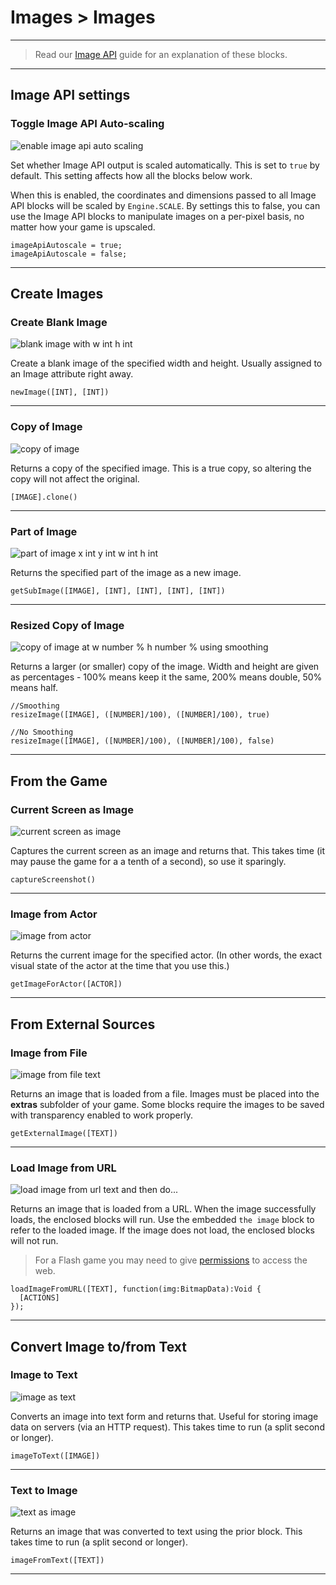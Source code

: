 # Images > Images

***

> Read our [Image API](http://www.stencyl.com/help/view/image-api) guide for an explanation of these blocks.

***

## Image API settings

### <a name="image-autoscale"></a> Toggle Image API Auto-scaling

![enable image api auto scaling](http://static.stencyl.com/pedia2/block-images/sound-images/images/image-autoscale.png)

Set whether Image API output is scaled automatically. This is set to `true` by default. This setting affects how all the blocks below work.

When this is enabled, the coordinates and dimensions passed to all Image API blocks will be scaled by `Engine.SCALE`. By settings this to false, you can use the Image API blocks to manipulate images on a per-pixel basis, no matter how your game is upscaled.

```
imageApiAutoscale = true;
imageApiAutoscale = false;
```

***

## Create Images

### <a name="image-create"></a> Create Blank Image

![blank image with w int h int](http://static.stencyl.com/pedia2/block-images/sound-images/images/image-create.png)

Create a blank image of the specified width and height. Usually assigned to an Image attribute right away.

```
newImage([INT], [INT])
```

***

### <a name="image-copy"></a> Copy of Image

![copy of image](http://static.stencyl.com/pedia2/block-images/sound-images/images/image-copy.png)

Returns a copy of the specified image. This is a true copy, so altering the copy will not affect the original.

```
[IMAGE].clone()
```

***

### <a name="image-subimage"></a> Part of Image

![part of image x int y int w int h int](http://static.stencyl.com/pedia2/block-images/sound-images/images/image-subimage.png)

Returns the specified part of the image as a new image.

```
getSubImage([IMAGE], [INT], [INT], [INT], [INT])
```

***

### <a name="image-resize"></a> Resized Copy of Image

![copy of image at w number % h number % using smoothing](http://static.stencyl.com/pedia2/block-images/sound-images/images/image-resize.png)

Returns a larger (or smaller) copy of the image. Width and height are given as percentages - 100% means keep it the same, 200% means double, 50% means half.

```
//Smoothing
resizeImage([IMAGE], ([NUMBER]/100), ([NUMBER]/100), true)

//No Smoothing
resizeImage([IMAGE], ([NUMBER]/100), ([NUMBER]/100), false)
```

***

## From the Game

### <a name="image-screen"></a> Current Screen as Image

![current screen as image](http://static.stencyl.com/pedia2/block-images/sound-images/images/image-screen.png)

Captures the current screen as an image and returns that. This takes time (it may pause the game for a a tenth of a second), so use it sparingly.

```
captureScreenshot()
```

***

### <a name="image-actor"></a> Image from Actor

![image from actor](http://static.stencyl.com/pedia2/block-images/sound-images/images/image-actor.png)

Returns the current image for the specified actor. (In other words, the exact visual state of the actor at the time that you use this.)

```
getImageForActor([ACTOR])
```

***

## From External Sources

### <a name="image-file"></a> Image from File

![image from file text](http://static.stencyl.com/pedia2/block-images/sound-images/images/image-file.png)

Returns an image that is loaded from a file. Images must be placed into the **extras** subfolder of your game.
Some blocks require the images to be saved with transparency enabled to work properly.

```
getExternalImage([TEXT])
```

***

### <a name="image-url"></a> Load Image from URL

![load image from url text and then do...](http://static.stencyl.com/pedia2/block-images/sound-images/images/image-url.png)

Returns an image that is loaded from a URL. When the image successfully loads, the enclosed blocks will run. Use the embedded `the image` block to refer to the loaded image. If the image does not load, the enclosed blocks will not run.

> For a Flash game you may need to give [permissions](http://www.stencyl.com/help/view/web-flash-security/) to access the web. 

```
loadImageFromURL([TEXT], function(img:BitmapData):Void {
  [ACTIONS]
});
```

***

## Convert Image to/from Text

### <a name="image-to-text"></a> Image to Text

![image as text](http://static.stencyl.com/pedia2/block-images/sound-images/images/image-to-text.png)

Converts an image into text form and returns that. Useful for storing image data on servers (via an HTTP request). This takes time to run (a split second or longer).

```
imageToText([IMAGE])
```

***

### <a name="image-from-text"></a> Text to Image

![text as image](http://static.stencyl.com/pedia2/block-images/sound-images/images/image-from-text.png)

Returns an image that was converted to text using the prior block. This takes time to run (a split second or longer).

```
imageFromText([TEXT])
```

***
